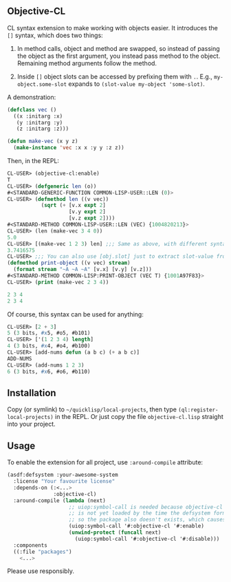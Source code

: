 Objective-CL
----

CL syntax extension to make working with objects easier.
It introduces the `[]` syntax, which does two things:

1. In method calls, object and method are swapped, so instead of
   passing the object as the first argument, you instead pass method
   to the object. Remaining method arguments follow the method.

2. Inside `[]` object slots can be accessed by prefixing them with
   `.`.  E.g., `my-object.some-slot` expands to `(slot-value my-object
   'some-slot)`.

A demonstration:
```lisp
(defclass vec ()
  ((x :initarg :x)
   (y :initarg :y)
   (z :initarg :z)))

(defun make-vec (x y z)
  (make-instance 'vec :x x :y y :z z))
```


Then, in the REPL:
```lisp
CL-USER> (objective-cl:enable)
T
CL-USER> (defgeneric len (o))
#<STANDARD-GENERIC-FUNCTION COMMON-LISP-USER::LEN (0)>
CL-USER> (defmethod len ((v vec))
           (sqrt (+ [v.x expt 2]
                    [v.y expt 2]
                    [v.z expt 2])))
#<STANDARD-METHOD COMMON-LISP-USER::LEN (VEC) {1004820213}>
CL-USER> (len (make-vec 3 4 0))
5.0
CL-USER> [(make-vec 1 2 3) len] ;;; Same as above, with different syntax
3.7416575
CL-USER> ;;; You can also use [obj.slot] just to extract slot-value from an object:
(defmethod print-object ((v vec) stream)
  (format stream "~A ~A ~A" [v.x] [v.y] [v.z]))
#<STANDARD-METHOD COMMON-LISP:PRINT-OBJECT (VEC T) {1001A97F83}>
CL-USER> (print (make-vec 2 3 4))

2 3 4
2 3 4
```


Of course, this syntax can be used for anything:
```lisp
CL-USER> [2 + 3]
5 (3 bits, #x5, #o5, #b101)
CL-USER> ['(1 2 3 4) length]
4 (3 bits, #x4, #o4, #b100)
CL-USER> [add-nums defun (a b c) (+ a b c)]
ADD-NUMS
CL-USER> (add-nums 1 2 3)
6 (3 bits, #x6, #o6, #b110)
```

Installation
---

Copy (or symlink) to `~/quicklisp/local-projects`, then type `(ql:register-local-projects)` in the REPL.
Or just copy the file `objective-cl.lisp` straight into your project.

Usage
---

To enable the extension for all project, use `:around-compile` attribute:
```lisp
(asdf:defsystem :your-awesome-system
  :license "Your favourite license"
  :depends-on (:<...>
               :objective-cl)
  :around-compile (lambda (next)
                    ;; uiop:symbol-call is needed because objective-cl system
                    ;; is not yet loaded by the time the defsystem form is read,
                    ;; so the package also doesn't exists, which causes an error
                    (uiop:symbol-call '#:objective-cl '#:enable)
                    (unwind-protect (funcall next)
                      (uiop:symbol-call '#:objective-cl '#:disable)))
  :components
  ((:file "packages")
    <...>
```

Please use responsibly.
